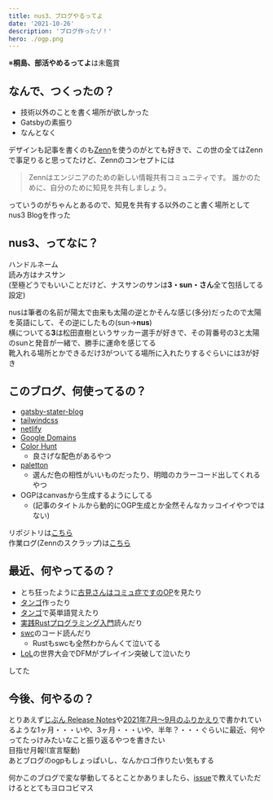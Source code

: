 ```yaml
---
title: nus3、ブログやるってよ
date: '2021-10-26'
description: 'ブログ作ったゾ！'
hero: ./ogp.png
---
```


※**桐島、部活やめるってよ**は未鑑賞

## なんで、つくったの？

- 技術以外のことを書く場所が欲しかった
- Gatsbyの素振り
- なんとなく

デザインも記事を書くのも[Zenn](https://zenn.dev/)を使うのがとても好きで、この世の全てはZennで事足りると思ってたけど、Zennのコンセプトには

> Zennはエンジニアのための新しい情報共有コミュニティです。 誰かのために、自分のために知見を共有しましょう。

っていうのがちゃんとあるので、知見を共有する以外のこと書く場所としてnus3 Blogを作った

## nus3、ってなに？

ハンドルネーム  
読み方はナスサン  
(至極どうでもいいことだけど、ナスサンのサンは**3・sun・さん**全て包括してる設定)

nusは筆者の名前が陽太で由来も太陽の逆とかそんな感じ(多分)だったので太陽を英語にして、その逆にしたもの(sun→**nus**)  
横についてる**3**は松田直樹というサッカー選手が好きで、その背番号の3と太陽のsunと発音が一緒で、勝手に運命を感じてる  
靴入れる場所とかできるだけ3がついてる場所に入れたりするぐらいには3が好き

## このブログ、何使ってるの？

- [gatsby-stater-blog](https://www.gatsbyjs.com/starters/gatsbyjs/gatsby-starter-blog)
- [tailwindcss](https://tailwindcss.com/)
- [netlify](https://www.netlify.com/)
- [Google Domains](https://domains.google/)
- [Color Hunt](https://colorhunt.co/palettes/dark)
  - 良さげな配色があるやつ
- [paletton](https://paletton.com)
  - 選んだ色の相性がいいものだったり、明暗のカラーコード出してくれるやつ
- OGPはcanvasから生成するようにしてる
  - (記事のタイトルから動的にOGP生成とか全然そんなカッコイイやつではない)

リポジトリは[こちら](https://github.com/nus3/nus3-blog)  
作業ログ(Zennのスクラップ)は[こちら](https://zenn.dev/nus3/scraps/1f0dd81317a11d)


## 最近、何やってるの？

- とち狂ったように[古見さんはコミュ症ですのOP](https://youtu.be/pRFgMtHtvYY)を見たり
- [タンゴ](https://word-quiz-nus3.vercel.app/)作ったり
- [タンゴ](https://word-quiz-nus3.vercel.app/)で英単語覚えたり
- [実践Rustプログラミング入門](https://www.amazon.co.jp/dp/B08PF27TRZ/ref=dp-kindle-redirect?_encoding=UTF8&btkr=1)読んだり
- [swc](https://github.com/swc-project/swc)のコード読んだり
  - Rustもswcも全然わからんくて泣いてる
- [LoL](https://www.leagueoflegends.com/ja-jp/)の世界大会でDFMがプレイイン突破して泣いたり

してた


## 今後、何やるの？

とりあえず[じぶん Release Notes](https://note.com/ryo_kawamata/n/n4bff136c05c3)や[2021年7月〜9月のふりかえり](https://dackdive.hateblo.jp/entry/2021/10/07/100000)で書かれているような1ヶ月・・・いや、3ヶ月・・・いや、半年？・・・ぐらいに最近、何やってたっけみたいなこと振り返るやつを書きたい  
目指せ月報!(宣言駆動)  
あとブログのogpもしょっぱいし、なんかロゴ作りたい気もする

何かこのブログで変な挙動してるとことかありましたら、[issue](https://github.com/nus3/nus3-blog/issues)で教えていただけるととてもヨロコビマス